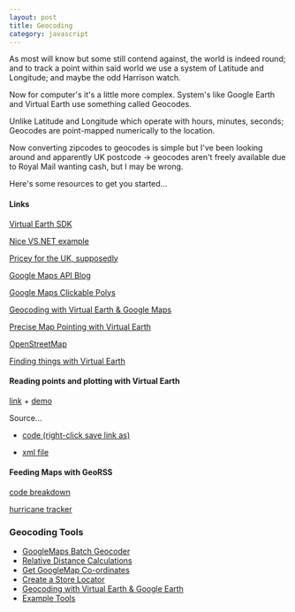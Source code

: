 ```yaml
---
layout: post
title: Geocoding
category: javascript
---
```


As most will know but some still contend against, the world is indeed round; and to track a point within said world we use a system of Latitude and Longitude; and maybe the odd Harrison watch.

Now for computer's it's a little more complex.  System's like Google Earth and Virtual Earth use something called Geocodes.

Unlike Latitude and Longitude which operate with hours, minutes, seconds; Geocodes are point-mapped numerically to the location.

Now converting zipcodes to geocodes is simple but I've been looking around and apparently UK postcode -> geocodes aren't freely available due to Royal Mail wanting cash, but I may be wrong.

Here's some resources to get you started...

#### Links

[Virtual Earth SDK](http://dev.live.com/virtualearth/sdk/)

[Nice VS.NET example](http://www.codeproject.com/aspnet/VEMapControl.asp)

[Pricey for the UK, supposedly](http://hublog.hubmed.org/archives/001414.html)

[Google Maps API Blog](http://googlemapsapi.blogspot.com/)

[Google Maps Clickable Polys](http://googlemapsapi.blogspot.com/2007/10/clickable-polys-old-school-image-maps.html)

[Geocoding with Virtual Earth & Google Maps](http://emad.fano.us/blog/?p=277)

[Precise Map Pointing with Virtual Earth](http://msdn2.microsoft.com/en-us/library/bb545004.aspx)

[OpenStreetMap](http://www.openstreetmap.org/)

[Finding things with Virtual Earth](http://msdn2.microsoft.com/en-us/library/bb259692.aspx)

#### Reading points and plotting with Virtual Earth

[link](http://viavirtualearth.com/VVE/Forum/12/446.ashx) + [demo](http://www.lamonica.net/MAP/map5e.htm)

Source...

* [code (right-click save link as)](http://www.lamonica.net/MAP/map5e.htm)

* [xml file](http://www.lamonica.net/MAP/event5.xml)

#### Feeding Maps with GeoRSS

[code breakdown](http://msdn2.microsoft.com/en-us/library/bb429606.aspx)

[hurricane tracker](http://krkinnan.members.winisp.net/samples/v5/georss/georss_sample1.html)

### Geocoding Tools

* [GoogleMaps Batch Geocoder](http://www.wotton.org/map/batchgeo.html)
* [Relative Distance Calculations](http://maurus.net/resources/distance-queries/)
* [Get GoogleMap Co-ordinates](http://www.wotton.org/map/getlatlng.html)
* [Create a Store Locator](http://www.wotton.org/map/storelocator.html)
* [Geocoding with Virtual Earth & Google Earth](http://emad.fano.us/blog/?p=277)
* [Example Tools](http://www.wotton.org/map/)

